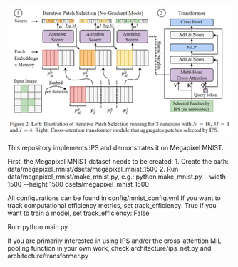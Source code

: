 <img src="images/ips.png" width="600" />

This repository implements IPS and demonstrates it on Megapixel MNIST.

First, the Megapixel MNIST dataset needs to be created:
    1. Create the path: data/megapixel_mnist/dsets/megapixel_mnist_1500
    2. Run data/megapixel_mnist/make_mnist.py, e.g.:
    python make_mnist.py --width 1500 --height 1500 dsets/megapixel_mnist_1500

All configurations can be found in config/mnist_config.yml
If you want to track computational efficiency metrics, set track_efficiency: True
If you want to train a model, set track_efficiency: False

Run: python main.py

If you are primarily interested in using IPS and/or the cross-attention MIL pooling
function in your own work, check architecture/ips_net.py and architecture/transformer.py